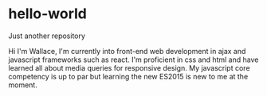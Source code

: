 # hello-world
Just another repository

Hi I'm Wallace, I'm currently into front-end web development in ajax and javascript frameworks such as react. I'm proficient in css and html and have learned all about media queries for responsive design. My javascript core competency is up to par but learning the new ES2015 is new to me at the moment. 

